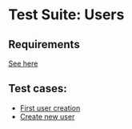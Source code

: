 # Test Suite: Users #
## Requirements ##
[See here](UserSession.md)
## Test cases: ##
  * [First user creation](TestCase_FirstUserCreation.md)
  * [Create new user](TestCase_CreateNewUser.md)
